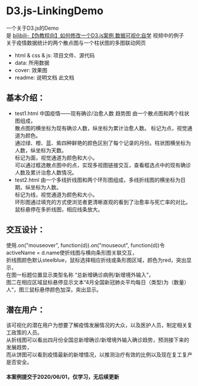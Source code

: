 # D3.js-LinkingDemo

一个关于D3.js的Demo  
是 [bilibili-【伪教程向】如何修改一个D3.js案例 数据可视化自学](https://www.bilibili.com/video/BV1Vv41167iX) 视频中的例子  
关于疫情数据统计的两个散点图与一个柱状图的多图联动网页  

* html & css & js: 项目文件、源代码
* data: 所用数据
* cover: 效果图
* readme: 说明文档 此文档

基本介绍：
---
* test1.html 中国疫情——现有确诊/治愈人数 趋势图 由一个散点图和两个柱状图组成，  
散点图的横坐标为现有确诊人数，纵坐标为累计治愈人数。  标记为点，视觉通道为颜色。  
通过绿、橙、蓝、紫四种鲜艳的颜色区别了每个记录的月份。柱状图横坐标为人数，纵坐标为天数。  
标记为面，视觉通道为颜色和大小。    
可以通过框选散点图中的点，实现多视图链接交互，查看框选点中的现有确诊人数及累计治愈人数情况。  
* test2.html 由一个多线折线图和两个环形图组成，多线折线图的横坐标为日期，纵坐标为人数。  
标记为线，视觉通道为颜色和大小。  
环形图通过填充的方式使浏览者更清晰直观的看到了治愈率与死亡率的对比。鼠标悬停在多折线图，相应线条放大。  

交互设计：
---
使用.on("mouseover", function(d)).on("mouseout", function(d))令activeName = d.name使折线图与横向条形图关联交互，  
折线图颜色默认steelblue，鼠标选择相应折线或条形图区域，颜色为red，突出显示，  
在图一标题位置显示类型名称 “总新增确诊病例/新增境外输入”，  
图二在相应区域鼠标悬停显示文本“4月全国新冠肺炎平均每日（类型)为（数量）人“，图三鼠标悬停颜色加深，突出显示。  

潜在用户：
---
该可视化的潜在用户为想要了解疫情发展情况的大众，以及医护人员，制定相关复工政策的人员。  
从折线图可以看出四月份全国总新增确诊/新增境外输入确诊趋势，预测接下来的发展趋势，  
而从饼图可以看到疫情最新的新增情况，以推测治疗有效的比例以及现在复工复产是否安全。  

#### 本案例提交于2020/06/01，仅学习，无后续更新
